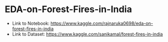 # EDA-on-Forest-Fires-in-India
- Link to Notebook: https://www.kaggle.com/rajnaruka0698/eda-on-forest-fires-in-india
- Link to Dataset: https://www.kaggle.com/sanikamal/forest-fires-in-india
